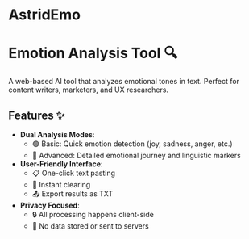 # AstridEmo
# Emotion Analysis Tool 🔍

A web-based AI tool that analyzes emotional tones in text. Perfect for content writers, marketers, and UX researchers.

## Features ✨

- **Dual Analysis Modes**:
  - 🟢 Basic: Quick emotion detection (joy, sadness, anger, etc.)
  - 🔵 Advanced: Detailed emotional journey and linguistic markers
- **User-Friendly Interface**:
  - 📋 One-click text pasting
  - 🧹 Instant clearing
  - 📤 Export results as TXT
- **Privacy Focused**:
  - 🔒 All processing happens client-side
  - 🚫 No data stored or sent to servers
